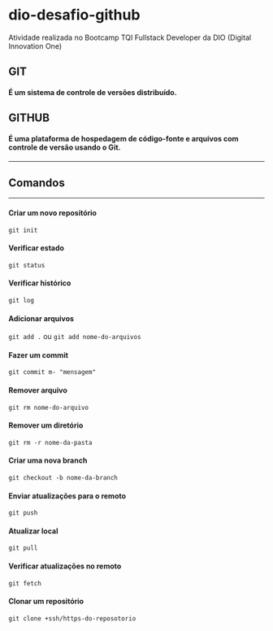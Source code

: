 # dio-desafio-github
Atividade realizada no Bootcamp TQI Fullstack Developer da DIO (Digital Innovation One)


## GIT 
#### É um sistema de controle de versões distribuído.

## GITHUB 
#### É uma plataforma de hospedagem de código-fonte e arquivos com controle de versão usando o Git.

---
## Comandos
---
#### Criar um novo repositório
`git init`

#### Verificar estado
`git status`

#### Verificar histórico
`git log`

#### Adicionar arquivos
`git add .`
ou
`git add nome-do-arquivos`

#### Fazer um commit
`git commit m- "mensagem"`

#### Remover arquivo
`git rm nome-do-arquivo`

#### Remover um diretório
`git rm -r nome-da-pasta`

#### Criar uma nova branch
`git checkout -b nome-da-branch`

#### Enviar atualizações para o remoto
`git push`

#### Atualizar local
`git pull`

#### Verificar atualizações no remoto
`git fetch`

#### Clonar um repositório
`git clone +ssh/https-do-reposotorio`